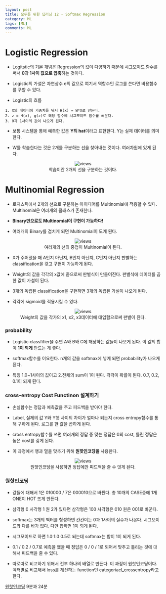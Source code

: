 ```yaml
---
layout: post
title: 모두를 위한 딥러닝 12 - Softmax Regression
category: ML
tags: [ML]
comments: ML
---
```


# Logistic Regression

- Logitstic의 기본 개념은 Regression의 값이 다양하기 때문에 시그모이드 함수를 써서 **0과 1사이 값으로 압축**하는 것이다.

- Logistic의 가설은 자연상수 e의 값으로 여기서 역함수인 로그를 쓴다면 비용함수를 구할 수 있다.

- Logistic의 흐름

```
1. X의 데이터에 가중치를 둬서 H(x) = W*X로 만든다.
2. z = H(x), g(z)로 해당 함수에 시그모이드 함수를 씌운다.
3. 0과 1사이의 값이 나오게 된다.
```

- 보통 시스템을 통해 예측한 값은 **Y의 hat**이라고 표현한다. Y는 실제 데이터를 의미한다.

- W를 학습한다는 것은 2개를 구분하는 선을 찾아내는 것이다. 여러차원에 있게 된다.

<center>
<figure>
<img src="https://imgur.com/191cIOF.png" alt="views">
<figcaption>학습이란 2개의 선을 구분하는 것이다.</figcaption>
</figure>
</center>

# Multinomial Regression

- 로지스틱에서 2개의 선으로 구분하는 아이디어를 Multinomial에 적용할 수 있다. Multinomial은 여러개의 클래스가 존재한다.

- **Binary만으로도 Multinomial이 구현이 가능하다!**

- 여러개의 Binary를 겹치게 되면 Multinomial이 도게 된다.

<center>
<figure>
<img src="https://imgur.com/Ob5Bx7x.png" alt="views">
<figcaption>여러개의 선의 중첩이 Multinomial이 된다.</figcaption>
</figure>
</center>

- X가 주어졌을 때 A인지 아닌지, B인지 아닌지, C인지 아닌지 판별하는 classification을 갖고 구현이 가능하게 된다.

- Weight의 값을 각각의 x값에 줌으로써 판별식이 만들어진다. 판별식에 데이터를 곱한 값이 가설이 된다.

- 3개의 독립된 classification을 구현하면 3개의 독립된 가설이 나오게 된다.

- 각각에 sigmoid를 적용시킬 수 있다.

<center>
<figure>
<img src="https://imgur.com/et7Xrqo.png" alt="views">
<figcaption>Weight의 값을 각가의 x1, x2, x3데이터에 대입함으로써 판별이 된다.</figcaption>
</figure>
</center>

### probability

- Logistic classfifier을 주면 A와 B와 C에 해당하는 값들이 나오게 된다. 이 값의 합이 **1이 되게** 만드는 게 좋다.

- softmax함수를 이요한다. n개의 값을 softmax에 넣게 되면 probability가 나오게 된다.

- 특징 1.0~1사이의 값이고 2.전체의 sum이 1이 된다. 각각이 확률이 된다. 0.7, 0.2, 0.1이 되게 된다.

### cross-entropy Cost Functinon 설계하기

- 손실함수는 정답과 예측값을 주고 피드백을 받아야 한다.

- Label, 실제의 값 Y와 Y햇 사이의 차이가 얼마나 되는지 cross entropy함수를 통해 구하게 된다. 로그를 한 값을 곱하게 된다.

- cross entropy함수를 쓰면 여러개의 정답 중 맞는 정답은 0의 cost, 틀린 정답은 높은 cost를 갖게 된다.

- 이 과정에서 행과 열을 맞추기 위해 **원핫인코딩을** 사용한다.

<center>
<figure>
<img src="https://imgur.com/yOwsELo.png" alt="views">
<figcaption>원핫인코딩을 사용하면 정답에만 피드백을 줄 수 잇게 된다.</figcaption>
</figure>
</center>

### 원핫인코딩

- 값들에 대해서 1은 010000 / 7은 000010으로 바뀐다. 총 10개의 CASE중에 1개 ONE이 HOT 뜨게 만든다.

- 삼각형 0 사각형 1 원 2가 있다면 삼각형은 100 사각형은 010 원은 001로 바꾼다.

- softmax는 3개의 벡터를 형성하면 칸칸이는 0과 1사이의 실수가 나온다. 시그모이드와 다를 바가 없다. 다만 합하면 1이 되게 된다.

- 시그모이드로 하면 1.0 1.0 0.5로 되는데 softmax는 합이 1이 되게 된다.

- 0.1 / 0.2 / 0.7로 예측을 했을 때 정답은 0 / 0 / 1로 되어서 맞추고 틀리는 것에 대해서 피드백을 줄 수 있다.

- 따로따로 비교하기 위해서 전부 하나의 배열로 만든다. 이 과정이 원핫인코딩이다. 벡터별로 비교해서 loss를 계산하는 function인 categoriacl_crossentropy라고 한다.

[원핫인코딩](https://www.youtube.com/watch?v=IPR2bYFa6Rw&list=PL9mhQYIlKEheoq-M4EifTMPNWMw7poclK&index=2) 9분과 24분